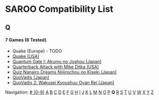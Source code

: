 # SAROO Compatibility List

## Q

#### 7 Games (6 Tested)

- Quake (Europe) - TODO
- [Quake (USA)](../Regions/USA/MK-081066/01/README.md)
- [Quantum Gate I: Akumu no Joshou (Japan)](../Regions/Japan/T-18502G/01/README.md)
- [Quarterback Attack with Mike Ditka (USA)](../Regions/USA/T-16213H/01/README.md)
- [Quiz Nanairo Dreams Nijiirochou no Kiseki (Japan)](../Regions/Japan/T-1220G/01/README.md)
- [QuoVadis (Japan)](../Regions/Japan/T-17401G/01/README.md)
- [QuoVadis 2: Wakusei Kyoushuu Ovan Rei (Japan)](../Regions/Japan/T-17402G/01/README.md)

Navigation:
[# (0-9)](./09.md) [A](./A.md) [B](./B.md) [C](./C.md) [D](./D.md) [E](./E.md) [F](./F.md) [G](./G.md) [H](./H.md) [I](./I.md) [J](./J.md) [K](./K.md) [L](./L.md) [M](./M.md) [N](./N.md) [O](./O.md) [P](./P.md) **Q** [R](./R.md) [S](./S.md) [T](./T.md) [U](./U.md) [V](./V.md) [W](./W.md) [X](./X.md) [Y](./Y.md) [Z](./Z.md)
